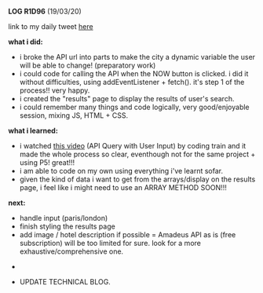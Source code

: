 **LOG R1D96** (19/03/20)

link to my daily tweet [here](https://twitter.com/Nightcoder2/status/1240567010649571329)

**what i did:**

- i broke the API url into parts to make the city a dynamic variable the user will be able to change! (preparatory work)
- i could code for calling the API when the NOW button is clicked. i did it without difficulties, using addEventListener + fetch(). it's step 1 of the process!! very happy.
- i created the "results" page to display the results of user's search.
- i could remember many things and code logically, very good/enjoyable session, mixing JS, HTML + CSS.

**what i learned:**

- i watched [this video](https://www.youtube.com/watch?v=4UoUqnjUC2c&t=856s) (API Query with User Input) by coding train and it made the whole process so clear, eventhough not for the same project + using P5! great!!!
- i am able to code on my own using everything i've learnt sofar.
- given the kind of data i want to get from the arrays/display on the results page, i feel like i might need to use an ARRAY METHOD SOON!!! 

**next:**

- handle input (paris/london)
- finish styling the results page
- add image / hotel description if possible = Amadeus API as is (free subscription) will be too limited for sure. look for a more exhaustive/comprehensive one.
+
- UPDATE TECHNICAL BLOG.
